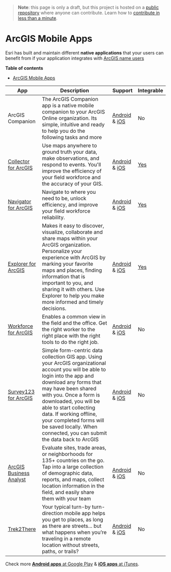 > **Note**: this page is only a draft, but this project is hosted on a [public repository](https://github.com/hhkaos/awesome-arcgis) where anyone can contribute. Learn how to [contribute in less than a minute](https://github.com/hhkaos/awesome-arcgis/blob/master/CONTRIBUTING.md#contributions).

# ArcGIS Mobile Apps

Esri has built and maintain different **native applications** that your users can benefit from if your application integrates with [ArcGIS name users](../account-types/name-users/README.md)

<!-- START doctoc generated TOC please keep comment here to allow auto update -->
<!-- DON'T EDIT THIS SECTION, INSTEAD RE-RUN doctoc TO UPDATE -->
**Table of contents**

- [ArcGIS Mobile Apps](#arcgis-mobile-apps)

<!-- END doctoc generated TOC please keep comment here to allow auto update -->

|App|Description|Support|Integrable|
|---|---|---|---|
|ArcGIS Companion|The ArcGIS Companion app is a native mobile companion to your ArcGIS Online organization. Its simple, intuitive and ready to help you do the following tasks and more|[Android](https://play.google.com/store/apps/details?id=com.esri.myarcgis) & [iOS](https://itunes.apple.com/us/app/id1349829627)|No
|[Collector for ArcGIS](../products/collector-for-arcgis/README.md)|Use maps anywhere to ground truth your data, make observations, and respond to events. You'll improve the efficiency of your field workforce and the accuracy of your GIS.|[Android](https://play.google.com/store/apps/details?id=com.esri.arcgis.collector) & [iOS](https://itunes.apple.com/us/app/collector-for-arcgis/id589674237?mt=8)| [Yes](https://github.com/Esri/collector-integration)
|[Navigator for ArcGIS](../products/navigator-for-arcgis/README.md)|Navigate to where you need to be, unlock efficiency, and improve your field workforce reliability.|[Android](https://play.google.com/store/apps/details?id=com.esri.navigator) & [iOS](https://itunes.apple.com/us/app/navigator-for-arcgis/id980973560?mt=8)|[Yes](https://github.com/Esri/navigator-integration)
|[Explorer for ArcGIS](https://play.google.com/store/apps/details?id=com.esri.explorer)|Makes it easy to discover, visualize, collaborate and share maps within your ArcGIS organization. Personalize your experience with ArcGIS by marking your favorite maps and places, finding information that is important to you, and sharing it with others. Use Explorer to help you make more informed and timely decisions.|[Android](https://play.google.com/store/apps/details?id=com.esri.explorer) & [iOS](https://itunes.apple.com/us/app/explorer-for-arcgis/id860708788?mt=8)|[Yes](https://github.com/Esri/explorer-integration)
|[Workforce for ArcGIS](../products/workforce/README.md)|Enables a common view in the field and the office. Get the right worker to the right place with the right tools to do the right job.|[Android](https://play.google.com/store/apps/details?id=com.esri.workforce) & [iOS](https://itunes.apple.com/us/app/workforce-for-arcgis/id1046591822?mt=8)|No
|[Survey123 for ArcGIS](../products/survey123/README.md)|Simple form-centric data collection GIS app. Using your ArcGIS organizational account you will be able to login into the app and download any forms that may have been shared with you. Once a form is downloaded, you will be able to start collecting data. If working offline, your completed forms will be saved locally. When connected, you can submit the data back to ArcGIS|[Android](https://play.google.com/store/apps/details?id=com.esri.survey123) & [iOS](https://itunes.apple.com/us/app/survey123-for-arcgis/id993015031?mt=8)|No
|[ArcGIS Business Analyst](https://play.google.com/store/apps/details?id=com.esri.bao.baomobile) |Evaluate sites, trade areas, or neighborhoods for 135+ countries on the go. Tap into a large collection of demographic data, reports, and maps, collect location information in the field, and easily share them with your team|[Android](https://play.google.com/store/apps/details?id=com.esri.bao.baomobile) & [iOS](https://itunes.apple.com/us/app/arcgis-business-analyst/id936839636?mt=8)|No
|[Trek2There](https://play.google.com/store/apps/details?id=com.esri.trek2there)|Your typical turn-by turn-direction mobile app helps you get to places, as long as there are streets... but what happens when you’re traveling in a remote location without streets, paths, or trails? |[Android](https://play.google.com/store/apps/details?id=com.esri.trek2there) & [iOS](https://itunes.apple.com/us/app/trek2there/id1162308506?mt=8)|No

Check more [**Android apps** at Google Play](https://play.google.com/store/apps/dev?id=9049310609237177301) & [**iOS apps** at iTunes](https://itunes.apple.com/us/developer/esri/id379687933).
